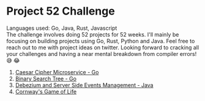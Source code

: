 #   Project 52 Challenge
Languages used: Go, Java, Rust, Javascript<br>
The challenge involves doing 52 projects for 52 weeks. I'll mainly be focusing on building projects using Go, Rust, Python and Java.
Feel free to reach out to me with project ideas on twitter. Looking forward to cracking all your challenges and having a near mental breakdown 
from compiler errors!😅 😂
1. [Caesar Cipher Microservice - Go](https://github.com/Zeddling/caesar_cipher_microservice)
2. [Binary Search Tree - Go](https://github.com/Zeddling/binary_search_tree)
3. [Debezium and Server Side Events Management - Java](https://github.com/Zeddling/debezium_listener)
4. [Cornway's Game of Life](https://github.com/Zeddling/wasm-game-of-life)
